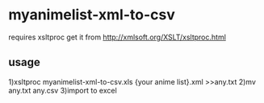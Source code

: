 # myanimelist-xml-to-csv
requires xsltproc get it from http://xmlsoft.org/XSLT/xsltproc.html

## usage 
1)xsltproc myanimelist-xml-to-csv.xls {your anime list}.xml >>any.txt 
2)mv any.txt any.csv
3)import to excel
